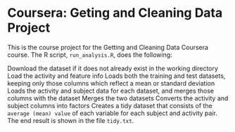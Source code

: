 # Coursera: Geting and Cleaning Data Project

This is the course project for the Getting and Cleaning Data Coursera course. The R script, `run_analysis.R`, does the following:

Download the dataset if it does not already exist in the working directory
Load the activity and feature info
Loads both the training and test datasets, keeping only those columns which reflect a mean or standard deviation
Loads the activity and subject data for each dataset, and merges those columns with the dataset
Merges the two datasets
Converts the activity and subject columns into factors
Creates a tidy dataset that consists of the `average (mean) value` of each variable for each subject and activity pair.
The end result is shown in the file `tidy.txt`.
